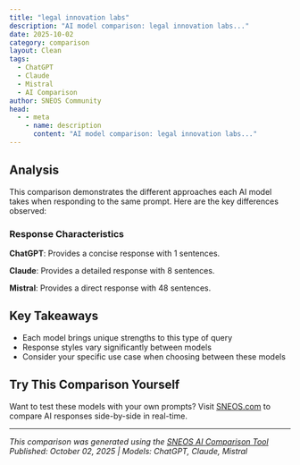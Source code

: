 ```yaml
---
title: "legal innovation labs"
description: "AI model comparison: legal innovation labs..."
date: 2025-10-02
category: comparison
layout: Clean
tags:
  - ChatGPT
  - Claude
  - Mistral
  - AI Comparison
author: SNEOS Community
head:
  - - meta
    - name: description
      content: "AI model comparison: legal innovation labs..."
---
```


<ChatComparison
  title="legal innovation labs"
  prompt="legal innovation labs"
  :responses='{
    "ChatGPT": "Error calling OpenAI API.",
    "Claude": "Legal innovation labs are specialized environments designed to foster technological advancement, process improvement, and creative solutions within the legal industry. Here\u0027s an overview:\n\n## What Are Legal Innovation Labs?\n\n**Definition**: Dedicated spaces or programs where legal professionals, technologists, and entrepreneurs collaborate to develop new tools, services, and approaches to legal practice and justice delivery.\n\n## Types of Legal Innovation Labs\n\n### 1. **Law Firm Labs**\n- Internal R\u0026D departments\n- Focus on client service improvement\n- Technology adoption and integration\n- Examples: Allen \u0026 Overy\u0027s Fuse, Dentons NextLaw Labs\n\n### 2. **Law School Labs**\n- Academic-based innovation centers\n- Student and faculty research projects\n- Examples: Stanford Legal Design Lab, Harvard Law School\u0027s Access to Justice Lab\n\n### 3. **Court System Labs**\n- Government-sponsored initiatives\n- Focus on judicial process improvement\n- Examples: Civil Resolution Tribunal (BC, Canada)\n\n### 4. **Independent/Nonprofit Labs**\n- Community-focused solutions\n- Access to justice initiatives\n- Examples: Legal Design Lab, Lawyers Without Borders\n\n## Key Focus Areas\n\n### Technology Development\n- **Legal Tech Tools**: Document automation, contract analysis\n- **AI \u0026 Machine Learning**: Predictive analytics, legal research\n- **Blockchain**: Smart contracts, evidence management\n- **Access Platforms**: Online dispute resolution, legal chatbots\n\n### Process Innovation\n- **Design Thinking**: User-centered legal service design\n- **Workflow Optimization**: Streamlined legal processes\n- **Alternative Service Delivery**: Virtual law practices\n- **Data Analytics**: Performance metrics, outcome prediction\n\n### Access to Justice\n- **Pro Bono Tech**: Tools for underserved populations\n- **Self-Help Resources**: Guided legal assistance\n- **Language Access**: Translation and interpretation tools\n- **Rural/Remote Services**: Technology-enabled legal aid\n\n## Notable Examples\n\n### **Stanford Legal Design Lab**\n- Human-centered design for legal systems\n- Projects include family law chatbots, court form simplification\n\n### **Suffolk Law Legal Innovation \u0026 Technology Lab**\n- LawTech accelerator programs\n- Student-led innovation projects\n\n### **Hogan Lovells Innovation Team**\n- Internal innovation consulting\n- Client-focused technology solutions\n\n### **Rocket Lawyer Labs**\n- Consumer legal tech platform\n- Automated legal document generation\n\n## Common Activities\n\n### Research \u0026 Development\n- User experience research\n- Technology prototyping\n- Process mapping and analysis\n- Impact measurement\n\n### Collaboration Programs\n- Hackathons and competitions\n- Industry partnerships\n- Cross-sector collaboration\n- Mentorship programs\n\n### Education \u0026 Training\n- Innovation workshops\n- Digital literacy programs\n- Change management training\n- Thought leadership\n\n## Challenges\n\n### **Cultural Resistance**\n- Traditional legal culture barriers\n- Risk-averse mindset\n- Regulatory compliance concerns\n\n### **Resource Constraints**\n- Funding limitations\n- Talent acquisition\n- Technology infrastructure\n\n### **Measurement Difficulties**\n- ROI quantification\n- Impact assessment\n- Success metrics definition\n\n## Future Trends\n\n### **Emerging Technologies**\n- Generative AI integration\n- Virtual/Augmented Reality for legal training\n- IoT for evidence collection\n- Quantum computing for complex legal analytics\n\n### **Collaborative Models**\n- Cross-industry partnerships\n- International cooperation\n- Public-private initiatives\n- Open-source development\n\nWould you like me to elaborate on any specific aspect of legal innovation labs, such as how to establish one, specific technologies being developed, or particular success stories?",
    "Mistral": "Legal innovation labs are initiatives aimed at fostering creativity, experimentation, and the development of new solutions within the legal industry. These labs often bring together professionals from various disciplines, including law, technology, design, and business, to address challenges and opportunities in the legal sector. Here are some key aspects and examples of legal innovation labs:\n\n### Key Aspects\n\n1. **Interdisciplinary Collaboration**: Legal innovation labs often involve collaboration between lawyers, technologists, designers, and other professionals to bring diverse perspectives to problem-solving.\n\n2. **Experimentation and Prototyping**: These labs encourage the development of prototypes and the testing of new ideas, often using agile methodologies and design thinking.\n\n3. **Technology Integration**: Legal innovation labs frequently focus on the integration of technology into legal practice, including the use of artificial intelligence, blockchain, and other emerging technologies.\n\n4. **User-Centered Design**: Many labs emphasize the importance of understanding and addressing the needs of end-users, whether they are clients, legal professionals, or the broader community.\n\n5. **Education and Training**: These labs often provide educational opportunities and training programs to help legal professionals stay current with the latest innovations and technologies.\n\n6. **Community Engagement**: Legal innovation labs may engage with the broader community, including startups, academia, and industry associations, to foster a culture of innovation.\n\n### Examples of Legal Innovation Labs\n\n1. **Stanford Legal Design Lab**: This lab focuses on using design thinking to create more accessible and user-friendly legal services. They work on projects related to access to justice, legal education, and the development of legal technology.\n\n2. **Duke Law Tech Lab**: This lab provides resources and support for legal tech startups, helping them develop and scale their products. It offers mentorship, funding, and access to a network of legal professionals and technologists.\n\n3. **Legal Innovation Zone (LIZ) at Ryerson University**: LIZ is a co-working space and incubator for legal tech startups. It provides resources, mentorship, and networking opportunities to help entrepreneurs develop and launch innovative legal solutions.\n\n4. **Legal Hackers**: This global movement brings together lawyers, policymakers, technologists, and academics to explore and develop creative solutions to legal issues. They host hackathons, workshops, and other events to foster innovation.\n\n5. **Law Without Walls (LWOW)**: LWOW is a collaborative initiative that brings together law students, academics, and legal professionals from around the world to work on projects related to legal innovation and technology.\n\n6. **Legal Innovation and Technology Lab at Suffolk University Law School**: This lab focuses on the intersection of law and technology, offering courses, workshops, and research opportunities to explore emerging legal technologies and their implications.\n\n### Benefits of Legal Innovation Labs\n\n1. **Enhanced Efficiency**: By developing and implementing new technologies and processes, legal innovation labs can help improve the efficiency of legal services.\n\n2. **Improved Access to Justice**: Innovations in legal technology can make legal services more accessible and affordable for a broader range of people.\n\n3. **Professional Development**: Participation in legal innovation labs can provide legal professionals with new skills and knowledge, enhancing their career prospects.\n\n4. **Industry Transformation**: Legal innovation labs can drive broader changes in the legal industry, helping to modernize practices and adapt to new challenges and opportunities.\n\n### Challenges\n\n1. **Regulatory Hurdles**: Legal innovation often faces regulatory challenges, as new technologies and practices must comply with existing legal frameworks.\n\n2. **Resistance to Change**: The legal industry can be resistant to change, making it difficult to implement new ideas and technologies.\n\n3. **Resource Constraints**: Developing and implementing innovative solutions can be resource-intensive, requiring significant investment in technology, training, and infrastructure.\n\n4. **Ethical Considerations**: Legal innovation must be balanced with ethical considerations, ensuring that new technologies and practices do not compromise legal principles and standards.\n\nIn summary, legal innovation labs play a crucial role in driving creativity, experimentation, and the development of new solutions within the legal industry. They bring together diverse professionals to address challenges and opportunities, fostering a culture of innovation and transformation."
  }'
  published-date="03:18"
/>

## Analysis

This comparison demonstrates the different approaches each AI model takes when responding to the same prompt. Here are the key differences observed:

### Response Characteristics

**ChatGPT**: Provides a concise response with 1 sentences. 

**Claude**: Provides a detailed response with 8 sentences. 

**Mistral**: Provides a direct response with 48 sentences. 

## Key Takeaways

- Each model brings unique strengths to this type of query
- Response styles vary significantly between models
- Consider your specific use case when choosing between these models

## Try This Comparison Yourself

Want to test these models with your own prompts? Visit [SNEOS.com](https://sneos.com) to compare AI responses side-by-side in real-time.

---

*This comparison was generated using the [SNEOS AI Comparison Tool](https://sneos.com)*
*Published: October 02, 2025 | Models: ChatGPT, Claude, Mistral*
